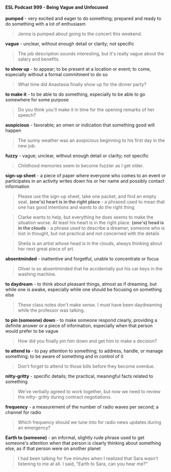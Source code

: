 #### ESL Podcast 999 - Being Vague and Unfocused

**pumped** - very excited and eager to do something; prepared and ready to do
something with a lot of enthusiasm

> Jenna is pumped about going to the concert this weekend.

**vague** - unclear, without enough detail or clarity; not specific

> The job description sounds interesting, but it's really vague about the salary and
benefits.

**to show up** - to appear; to be present at a location or event; to come, especially
without a formal commitment to do so

> What time did Anastasia finally show up for the dinner party?

**to make it** - to be able to do something, especially to be able to go somewhere
for some purpose

> Do you think you'll make it in time for the opening remarks of her speech?

**auspicious** - favorable; an omen or indication that something good will happen

> The sunny weather was an auspicious beginning to his first day in the new job.

**fuzzy** - vague; unclear, without enough detail or clarity; not specific

> Childhood memories seem to become fuzzier as I get older.

**sign-up sheet** - a piece of paper where everyone who comes to an event or
participates in an activity writes down his or her name and possibly contact
information

> Please use the sign-up sheet, take one packet, and find an empty seat.
**(one's) heart is in the right place** - a phrased used to mean that one has good
intentions and wants to do the right thing

> Clarke wants to help, but everything he does seems to make the situation
worse. At least his heart is in the right place.
**(one's) head is in the clouds** - a phrase used to describe a dreamer, someone
who is lost in thought, but not practical and not concerned with the details

> Sheila is an artist whose head is in the clouds, always thinking about her next
great piece of art.

**absentminded** - inattentive and forgetful, unable to concentrate or focus

> Oliver is so absentminded that he accidentally put his car keys in the washing
machine.

**to daydream** - to think about pleasant things, almost as if dreaming, but while
one is awake, especially while one should be focusing on something else

> These class notes don't make sense. I must have been daydreaming while the
professor was talking.

**to pin (someone) down** - to make someone respond clearly, providing a
definite answer or a piece of information, especially when that person would
prefer to be vague

> How did you finally pin him down and get him to make a decision?

**to attend to** - to pay attention to something; to address, handle, or manage
something; to be aware of something and in control of it

> Don't forget to attend to those bills before they become overdue.

**nitty-gritty** - specific details; the practical, meaningful facts related to something

> We've verbally agreed to work together, but now we need to review the nitty-
gritty during contract negotiations.

**frequency** - a measurement of the number of radio waves per second; a
channel for radio

> Which frequency should we tune into for radio news updates during an
emergency?

**Earth to (someone)** - an informal, slightly rude phrase used to get someone's
attention when that person is clearly thinking about something else, as if that
person were on another planet

> I had been talking for five minutes when I realized that Sara wasn't listening to
me at all. I said, "Earth to Sara, can you hear me?"

